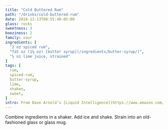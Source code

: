 ```yaml
---
title: "Cold Buttered Rum"
path: "/drinks/cold-buttered-rum"
date: 2018-12-13T08:55:40-05:00
glass: rocks
sweetness: 3
booziness: 2
family: sour
ingredients: [
  "2 oz spiced rum",
  "fat oz (1⅛ oz) [butter syrup](/ingredients/butter-syrup/)",
  "½ oz lime juice, strained"
]
tags: [
  rum,
  spiced-rum,
  butter-syrup,
  lime,
  shaken,
  sweet,
]
intro: From Dave Arnold’s [Liquid Intelligence](https://www.amazon.com/Liquid-Intelligence-Science-Perfect-Cocktail/dp/0393089037)
---
```

Combine ingredients in a shaker. Add ice and shake. Strain into an old-fashioned glass or glass mug.
